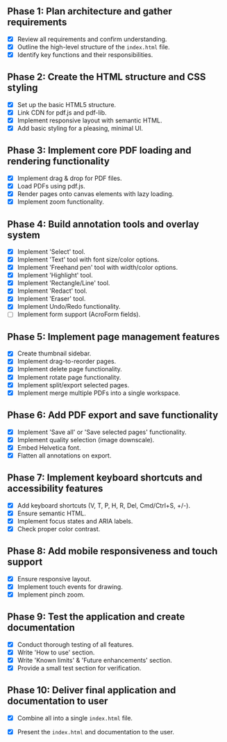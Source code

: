 ## Phase 1: Plan architecture and gather requirements
- [x] Review all requirements and confirm understanding.
- [x] Outline the high-level structure of the `index.html` file.
- [x] Identify key functions and their responsibilities.

## Phase 2: Create the HTML structure and CSS styling
- [x] Set up the basic HTML5 structure.
- [x] Link CDN for pdf.js and pdf-lib.
- [x] Implement responsive layout with semantic HTML.
- [x] Add basic styling for a pleasing, minimal UI.

## Phase 3: Implement core PDF loading and rendering functionality
- [x] Implement drag & drop for PDF files.
- [x] Load PDFs using pdf.js.
- [x] Render pages onto canvas elements with lazy loading.
- [x] Implement zoom functionality.

## Phase 4: Build annotation tools and overlay system
- [x] Implement 'Select' tool.
- [x] Implement 'Text' tool with font size/color options.
- [x] Implement 'Freehand pen' tool with width/color options.
- [x] Implement 'Highlight' tool.
- [x] Implement 'Rectangle/Line' tool.
- [x] Implement 'Redact' tool.
- [x] Implement 'Eraser' tool.
- [x] Implement Undo/Redo functionality.
- [ ] Implement form support (AcroForm fields).

## Phase 5: Implement page management features
- [x] Create thumbnail sidebar.
- [x] Implement drag-to-reorder pages.
- [x] Implement delete page functionality.
- [x] Implement rotate page functionality.
- [x] Implement split/export selected pages.
- [x] Implement merge multiple PDFs into a single workspace.

## Phase 6: Add PDF export and save functionality
- [x] Implement 'Save all' or 'Save selected pages' functionality.
- [x] Implement quality selection (image downscale).
- [x] Embed Helvetica font.
- [x] Flatten all annotations on export.

## Phase 7: Implement keyboard shortcuts and accessibility features
- [x] Add keyboard shortcuts (V, T, P, H, R, Del, Cmd/Ctrl+S, +/-).
- [x] Ensure semantic HTML.
- [x] Implement focus states and ARIA labels.
- [x] Check proper color contrast.

## Phase 8: Add mobile responsiveness and touch support
- [x] Ensure responsive layout.
- [x] Implement touch events for drawing.
- [x] Implement pinch zoom.

## Phase 9: Test the application and create documentation
- [x] Conduct thorough testing of all features.
- [x] Write 'How to use' section.
- [x] Write 'Known limits' & 'Future enhancements' section.
- [x] Provide a small test section for verification.

## Phase 10: Deliver final application and documentation to user
- [x] Combine all into a single `index.html` file.
- [x] Present the `index.html` and documentation to the user.

